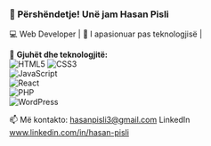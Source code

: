 ### 👋 Përshëndetje! Unë jam Hasan Pisli  
💻 Web Developer | 🚀 I apasionuar pas teknologjisë |  

🔹 **Gjuhët dhe teknologjitë:**  
![HTML5](https://img.shields.io/badge/-HTML5-E34F26?style=flat&logo=html5&logoColor=white) 
![CSS3](https://img.shields.io/badge/-CSS3-1572B6?style=flat&logo=css3)  
![JavaScript](https://img.shields.io/badge/-JavaScript-F7DF1E?style=flat&logo=javascript&logoColor=black)  
![React](https://img.shields.io/badge/-React-61DAFB?style=flat&logo=react&logoColor=black)  
![PHP](https://img.shields.io/badge/-PHP-777BB4?style=flat&logo=php&logoColor=white)  
![WordPress](https://img.shields.io/badge/-WordPress-21759B?style=flat&logo=wordpress&logoColor=white)  


📫 Më kontakto:  hasanpisli3@gmail.com  LinkedIn www.linkedin.com/in/hasan-pisli
